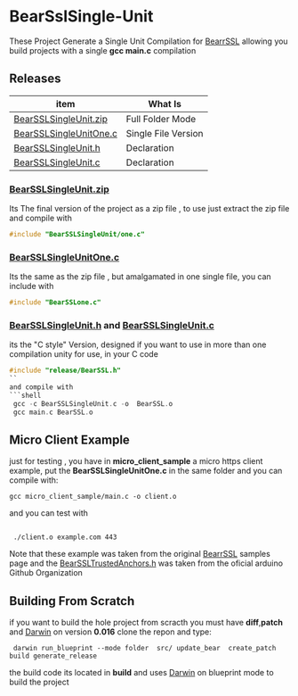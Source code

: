 # BearSslSingle-Unit
These Project Generate a Single Unit Compilation for [BearrSSL](https://bearssl.org/) allowing you build
projects  with a single **gcc main.c** compilation

## Releases

| item          | What Is |
|-------        |-----------|
| [BearSSLSingleUnit.zip](https://github.com/OUIsolutions/BearSslSingle-Unit/releases/download/0.0.2/BearSSLSingleUnit.zip)| Full Folder Mode  |
| [BearSSLSingleUnitOne.c](https://github.com/OUIsolutions/BearSslSingle-Unit/releases/download/0.0.2/BearSSLSingleUnitOne.c)| Single File Version|
| [BearSSLSingleUnit.h](https://github.com/OUIsolutions/BearSslSingle-Unit/releases/download/0.0.2/BearSSLSingleUnit.h)|Declaration |
| [BearSSLSingleUnit.c](https://github.com/OUIsolutions/BearSslSingle-Unit/releases/download/0.0.2/BearSSLSingleUnit.c)|Declaration |




### [BearSSLSingleUnit.zip](https://github.com/OUIsolutions/BearSslSingle-Unit/releases/download/0.0.2/BearSSLSingleUnit.zip)

Its The final version of the project as a zip file , to use just extract the zip file and compile with

```c
#include "BearSSLSingleUnit/one.c"
```
###  [BearSSLSingleUnitOne.c](https://github.com/OUIsolutions/BearSslSingle-Unit/releases/download/0.0.2/BearSSLSingleUnitOne.c)

Its the same as the zip file , but amalgamated in one single file, you can include with

```c
#include "BearSSLone.c"
```
###  [BearSSLSingleUnit.h](https://github.com/OUIsolutions/BearSslSingle-Unit/releases/download/0.0.2/BearSSLSingleUnit.h) and [BearSSLSingleUnit.c](https://github.com/OUIsolutions/BearSslSingle-Unit/releases/download/0.0.2/BearSSLSingleUnit.c)
its the "C style" Version, designed if you want to use in more than one compilation
unity
for use, in your C code

```c
#include "release/BearSSL.h"
``
and compile with
```shell
 gcc -c BearSSLSingleUnit.c -o  BearSSL.o
 gcc main.c BearSSL.o
 ```


## Micro Client Example
just for testing , you have in **micro_client_sample** a micro https client example, put the 
**BearSSLSingleUnitOne.c** in the same folder and
you can compile with:
```shell
gcc micro_client_sample/main.c -o client.o
```
and you can test with
```shell

 ./client.o example.com 443
```
Note that these example was taken from the original  [BearrSSL](https://bearssl.org/)  samples page
and the [BearSSLTrustedAnchors.h](https://github.com/arduino-libraries/ArduinoBearSSL/blob/master/src/BearSSLTrustAnchors.h)
was taken from the oficial arduino Github Organization

## Building From Scratch
if you want to build the hole project from scracth you must have 
**diff**,**patch** and [Darwin](https://github.com/OUIsolutions/Darwin/tree/0.016) on version **0.016**
clone the repon and type:
```shel
 darwin run_blueprint --mode folder  src/ update_bear  create_patch  build generate_release 
```
 the build code its located in **build** and uses [Darwin](https://github.com/OUIsolutions/Darwin/tree/0.016) on blueprint mode to build the project

